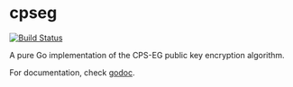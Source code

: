 cpseg
=====

[![Build Status](https://travis-ci.org/codahale/cpseg.png?branch=master)](https://travis-ci.org/codahale/cpseg)

A pure Go implementation of the CPS-EG public key encryption algorithm.

For documentation, check [godoc](http://godoc.org/github.com/codahale/cpseg).
